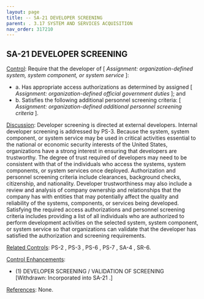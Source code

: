 ```yaml
---
layout: page
title: -- SA-21 DEVELOPER SCREENING 
parent: . 3.17 SYSTEM AND SERVICES ACQUISITION 
nav_order: 317210 
---
```


## SA-21 DEVELOPER SCREENING

<ins>Control</ins>: Require that the developer of [ _Assignment: organization-defined system, system component, or system service_ ]:
* a. Has appropriate access authorizations as determined by assigned [ _Assignment: organization-defined official government duties_ ]; and
* b. Satisfies the following additional personnel screening criteria: [ _Assignment: organization-defined additional personnel screening criteria_ ].

<ins>Discussion</ins>: Developer screening is directed at external developers. Internal developer screening is addressed by PS-3. Because the system, system component, or system service may be used in critical activities essential to the national or economic security interests of the United States, organizations have a strong interest in ensuring that developers are trustworthy. The degree of trust required of developers may need to be consistent with that of the individuals who access the systems, system components, or system services once deployed. Authorization and personnel screening criteria include clearances, background checks, citizenship, and nationality. Developer trustworthiness may also include a review and analysis of company ownership and relationships that the company has with entities that may potentially affect the quality and reliability of the systems, components, or services being developed. Satisfying the required access authorizations and personnel screening criteria includes providing a list of all individuals who are authorized to perform development activities on the selected system, system component, or system service so that organizations can validate that the developer has satisfied the authorization and screening requirements.

<ins>Related Controls</ins>: PS-2 , PS-3 , PS-6 , PS-7 , SA-4 , SR-6.

<ins>Control Enhancements</ins>:
   
* (1) DEVELOPER SCREENING / VALIDATION OF SCREENING<br>
[Withdrawn: Incorporated into SA-21 .]
   
<ins>References</ins>: None.
